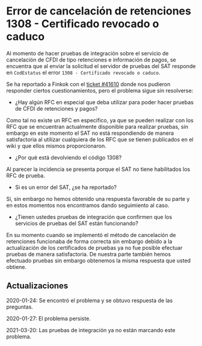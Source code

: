 # Error de cancelación de retenciones 1308 - Certificado revocado o caduco

Al momento de hacer pruebas de integración sobre el servicio de cancelación de CFDI de tipo retenciones e información
de pagos, se encuentra que al enviar la solicitud el servidor de pruebas del SAT responde en `CodEstatus` el
error `1308 - Certificado revocado o caduco`.

Se ha reportado a Finkok con el [ticket #41610](https://support.finkok.com/support/tickets/41610) donde nos pudieron
responder ciertos cuestionamientos, pero el problema sigue sin resolverse:

- ¿Hay algún RFC en especial que deba utilizar para poder hacer pruebas de CFDI de retenciones y pagos?

Como tal no existe un RFC en específico, ya que se pueden realizar con los RFC que se encuentran actualmente
disponible para realizar pruebas, sin embargo en este momento el SAT no está respondiendo de manera satisfactoria
al utilizar cualquiera de los RFC que se tienen publicados en el wiki y que ellos mismos proporcionaron.

- ¿Por qué está devolviendo el código 1308?

Al parecer la incidencia se presenta porque el SAT no tiene habilitados los RFC de prueba.

- Si es un error del SAT, ¿se ha reportado?

Sí, sin embargo no hemos obtenido una respuesta favorable de su parte y en estos momentos nos encontramos
dando seguimiento al caso.

- ¿Tienen ustedes pruebas de integración que confirmen que los servicios de pruebas del SAT están funcionando?

En su momento cuando se implementó el método de cancelación de retenciones funcionaba de forma correcta sin embargo
debido a la actualización de los certificados de pruebas ya no fue posible efectuar pruebas de manera satisfactoria.
De nuestra parte también hemos efectuado pruebas sin embargo obtenemos la misma respuesta que usted obtiene.

## Actualizaciones

2020-01-24: Se encontró el problema y se obtuvo respuesta de las preguntas.

2020-01-27: El problema persiste.

2021-03-20: Las pruebas de integración ya no están marcando este problema.
